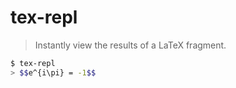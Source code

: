 # tex-repl
> Instantly view the results of a LaTeX fragment.

```sh
$ tex-repl
> $$e^{i\pi} = -1$$
```


